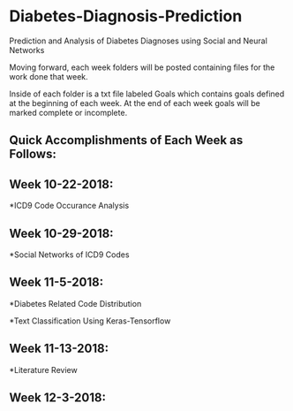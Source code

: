 # Diabetes-Diagnosis-Prediction
Prediction and Analysis of Diabetes Diagnoses using Social and Neural Networks

Moving forward, each week folders will be posted containing files for the work done that week.

Inside of each folder is a txt file labeled Goals which contains goals defined at the beginning of each week.
At the end of each week goals will be marked complete or incomplete.

Quick Accomplishments of Each Week as Follows:
----------------------------------------------

## Week 10-22-2018:
*ICD9 Code Occurance Analysis

## Week 10-29-2018:
*Social Networks of ICD9 Codes 

## Week 11-5-2018:
*Diabetes Related Code Distribution

*Text Classification Using Keras-Tensorflow

## Week 11-13-2018:
*Literature Review 

## Week 12-3-2018:

